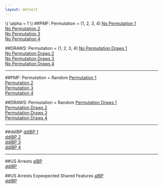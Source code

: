 ```yaml
---
layout: default
---
```


\\( \alpha = 1 \\)
  ##PMF: Permutation = (1, 2, 3, 4)
  <a target='_blank' href='noperm1.html'>No Permutation 1 </a><br>
  <a target='_blank' href='noperm2.html'>No Permutation 2 </a><br>
  <a target='_blank' href='noperm3.html'>No Permutation 3 </a><br>
  <a target='_blank' href='noperm4.html'>No Permutation 4 </a><br>

  ##DRAWS: Permutation = (1, 2, 3, 4)
  <a target='_blank' href='nopermdraws1.html'>No Permutation Draws 1 </a><br>
  <a target='_blank' href='nopermdraws2.html'>No Permutation Draws 2 </a><br>
  <a target='_blank' href='nopermdraws3.html'>No Permutation Draws 3 </a><br>
  <a target='_blank' href='nopermdraws4.html'>No Permutation Draws 4 </a><br> <hr>

  ##PMF: Permutation = Random
  <a target='_blank' href='perm1.html'>Permutation 1 </a><br>
  <a target='_blank' href='perm2.html'>Permutation 2 </a><br>
  <a target='_blank' href='perm3.html'>Permutation 3 </a><br>
  <a target='_blank' href='perm4.html'>Permutation 4 </a><br>

  ##DRAWS: Permutation = Random
  <a target='_blank' href='permdraws1.html'>Permutation Draws 1 </a><br>
  <a target='_blank' href='permdraws2.html'>Permutation Draws 2 </a><br>
  <a target='_blank' href='permdraws3.html'>Permutation Draws 3 </a><br>
  <a target='_blank' href='permdraws4.html'>Permutation Draws 4 </a><br> <hr>

  ##ddIBP
  <a target='_blank' href='ddibpdraws1.html'>ddIBP 1 </a><br>
  <a target='_blank' href='ddibpdraws2.html'>ddIBP 2 </a><br>
  <a target='_blank' href='ddibpdraws3.html'>ddIBP 3 </a><br>
  <a target='_blank' href='ddibpdraws4.html'>ddIBP 4 </a><br> <hr> 
  ##US Arrests
  <a target='_blank' href='permdrawsArrest.html'>aIBP</a><br>
  <a target='_blank' href='ddibpdrawsArrest.html'>ddIBP </a><br>

  ##US Arrests Expexpected Shared Features
  <a target='_blank' href='sharedTemperAIBP'>aIBP</a><br>
  <a target='_blank' href='sharedTemperDDIBP'>ddIBP </a><br>

